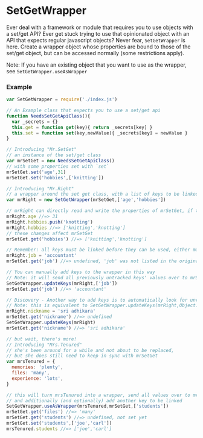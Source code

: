 # SetGetWrapper

Ever deal with a framework or module that requires you to use objects with a set/get API?
Ever get stuck trying to use that opinionated object with an API that expects regular javascript objects?
Never fear, `SetGetWrapper` is here. Create a wrapper object whose properties are bound to those of the set/get object, but can be accessed normally (some restrictions apply).

Note: If you have an existing object that you want to use as the wrapper, see `SetGetWrapper.useAsWrapper`

### Example

```javascript
var SetGetWrapper = require('./index.js')

// An Example class that expects you to use a set/get api
function NeedsSetGetApiClass(){
  var _secrets = {}
  this.get = function get(key){ return _secrets[key] }
  this.set = function set(key,newValue){ _secrets[key] = newValue }
}

// Introducing "Mr.SetGet"
// an instance of the set/get class
var mrSetGet = new NeedsSetGetApiClass()
// with some properties set with `set`
mrSetGet.set('age',31)
mrSetGet.set('hobbies',['knitting'])

// Introducing "Mr.Right"
// a wrapper around the set get class, with a list of keys to be linked
var mrRight = new SetGetWrapper(mrSetGet,['age','hobbies'])

// mrRight can directly read and write the properties of mrSetGet, if they have been listed or discovered
mrRight.age //=> 31
mrRight.hobbies.push('knotting')
mrRight.hobbies //=> ['knitting','knotting']
// these changes affect mrSetGet
mrSetGet.get('hobbies') //=> ['knitting','knotting']

// Remember: all keys must be linked before they can be used, either manually, or through discovery
mrRight.job = 'accountant'
mrSetGet.get('job') //=> undefined, 'job' was not listed in the original list of keys to be linked

// You can manually add keys to the wrapper in this way
// Note: it will send all previously untracked keys' values over to mrSetGet
SetGetWrapper.updateKeys(mrRight,['job'])
mrSetGet.get('job') //=> 'accountant'

// Discovery - Another way to add keys is to automatically look for unregistered keys
// Note: this is equivalent to SetGetWrapper.updateKeys(mrRight,Object.keys(mrRight))
mrRight.nickname = 'sri adhikara'
mrSetGet.get('nickname') //=> undefined
SetGetWrapper.updateKeys(mrRight)
mrSetGet.get('nickname') //=> 'sri adhikara'

// but wait, there's more!
// Introducing "Mrs.Tenured"
// she's been around for a while and not about to be replaced,
// but she does still need to keep in sync with mrSetGet
var mrsTenured = {
  memories: 'plenty',
  files: 'many',
  experience: 'lots',
}

// this will turn mrsTenured into a wrapper, send all values over to mrSetGet,
// and additionally (and optionally) add another key to be linked
SetGetWrapper.useAsWrapper(mrsTenured,mrSetGet,['students'])
mrSetGet.get('files') //=> 'many'
mrSetGet.get('students') //=> undefined, not set yet
mrSetGet.set('students',['joe','carl'])
mrsTenured.students //=> ['joe','carl']
```